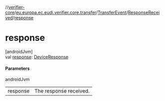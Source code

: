 //[verifier-core](../../../../index.md)/[eu.europa.ec.eudi.verifier.core.transfer](../../index.md)/[TransferEvent](../index.md)/[ResponseReceived](index.md)/[response](response.md)

# response

[androidJvm]\
val [response](response.md): [DeviceResponse](../../../eu.europa.ec.eudi.verifier.core.response/-device-response/index.md)

#### Parameters

androidJvm

| | |
|---|---|
| response | The response received. |
